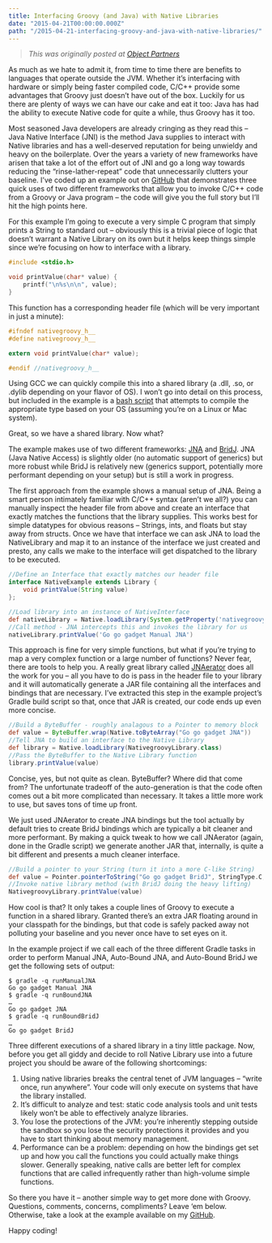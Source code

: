 ```yaml
---
title: Interfacing Groovy (and Java) with Native Libraries
date: "2015-04-21T00:00:00.000Z"
path: "/2015-04-21-interfacing-groovy-and-java-with-native-libraries/"
---
```


> *This was originally posted at [Object Partners](https://objectpartners.com/2015/04/21/interfacing-groovy-and-java-with-native-libraries/)*

As much as we hate to admit it, from time to time there are benefits to languages that operate outside the JVM. Whether it’s interfacing with hardware or simply being faster compiled code, C/C++ provide some advantages that Groovy just doesn’t have out of the box. Luckily for us there are plenty of ways we can have our cake and eat it too: Java has had the ability to execute Native code for quite a while, thus Groovy has it too.

Most seasoned Java developers are already cringing as they read this – Java Native Interface (JNI) is the method Java supplies to interact with Native libraries and has a well-deserved reputation for being unwieldy and heavy on the boilerplate. Over the years a variety of new frameworks have arisen that take a lot of the effort out of JNI and go a long way towards reducing the “rinse-lather-repeat” code that unnecessarily clutters your baseline. I’ve coded up an example out on [GitHub](https://github.com/mike-plummer/NativeGroovy) that demonstrates three quick uses of two different frameworks that allow you to invoke C/C++ code from a Groovy or Java program – the code will give you the full story but I’ll hit the high points here.

For this example I’m going to execute a very simple C program that simply prints a String to standard out – obviously this is a trivial piece of logic that doesn’t warrant a Native Library on its own but it helps keep things simple since we’re focusing on how to interface with a library.

```c
#include <stdio.h>

void printValue(char* value) {
	printf("\n%s\n\n", value);
}
```

This function has a corresponding header file (which will be very important in just a minute):

```c
#ifndef nativegroovy_h__
#define nativegroovy_h__

extern void printValue(char* value);

#endif //nativegroovy_h__
```

Using GCC we can quickly compile this into a shared library (a .dll, .so, or .dylib depending on your flavor of OS). I won’t go into detail on this process, but included in the example is a [bash script](https://github.com/mike-plummer/NativeGroovy/blob/master/buildLibrary.sh) that attempts to compile the appropriate type based on your OS (assuming you’re on a Linux or Mac system).

Great, so we have a shared library. Now what?

The example makes use of two different frameworks: [JNA](https://github.com/twall/jna) and [BridJ](https://github.com/nativelibs4java/BridJ). JNA (Java Native Access) is slightly older (no automatic support of generics) but more robust while BridJ is relatively new (generics support, potentially more performant depending on your setup) but is still a work in progress.

The first approach from the example shows a manual setup of JNA. Being a smart person intimately familiar with C/C++ syntax (aren’t we all?) you can manually inspect the header file from above and create an interface that exactly matches the functions that the library supplies. This works best for simple datatypes for obvious reasons – Strings, ints, and floats but stay away from structs. Once we have that interface we can ask JNA to load the NativeLibrary and map it to an instance of the interface we just created and presto, any calls we make to the interface will get dispatched to the library to be executed.

```groovy
//Define an Interface that exactly matches our header file
interface NativeExample extends Library {
	void printValue(String value)
};

//Load library into an instance of NativeInterface
def nativeLibrary = Native.loadLibrary(System.getProperty('nativegroovy.library.path'), NativeExample.class)
//Call method - JNA intercepts this and invokes the library for us
nativeLibrary.printValue('Go go gadget Manual JNA')
```

This approach is fine for very simple functions, but what if you’re trying to map a very complex function or a large number of functions? Never fear, there are tools to help you. A really great library called [JNAerator](https://github.com/nativelibs4java/JNAerator) does all the work for you – all you have to do is pass in the header file to your library and it will automatically generate a JAR file containing all the interfaces and bindings that are necessary. I’ve extracted this step in the example project’s Gradle build script so that, once that JAR is created, our code ends up even more concise.

```groovy
//Build a ByteBuffer - roughly analagous to a Pointer to memory block
def value = ByteBuffer.wrap(Native.toByteArray("Go go gadget JNA"))
//Tell JNA to build an interface to the Native Library
def library = Native.loadLibrary(NativegroovyLibrary.class)
//Pass the ByteBuffer to the Native Library function
library.printValue(value)
```

Concise, yes, but not quite as clean. ByteBuffer? Where did that come from? The unfortunate tradeoff of the auto-generation is that the code often comes out a bit more complicated than necessary. It takes a little more work to use, but saves tons of time up front.

We just used JNAerator to create JNA bindings but the tool actually by default tries to create BridJ bindings which are typically a bit cleaner and more performant. By making a quick tweak to how we call JNAerator (again, done in the Gradle script) we generate another JAR that, internally, is quite a bit different and presents a much cleaner interface.

```groovy
//Build a pointer to your String (turn it into a more C-like String)
def value = Pointer.pointerToString("Go go gadget BridJ", StringType.C, Charset.defaultCharset())
//Invoke native library method (with BridJ doing the heavy lifting)
NativegroovyLibrary.printValue(value)
```

How cool is that? It only takes a couple lines of Groovy to execute a function in a shared library. Granted there’s an extra JAR floating around in your classpath for the bindings, but that code is safely packed away not polluting your baseline and you never once have to set eyes on it.

In the example project if we call each of the three different Gradle tasks in order to perform Manual JNA, Auto-Bound JNA, and Auto-Bound BridJ we get the following sets of output:

    $ gradle -q runManualJNA
    Go go gadget Manual JNA
    $ gradle -q runBoundJNA
    …
    Go go gadget JNA
    $ gradle -q runBoundBridJ
    …
    Go go gadget BridJ

Three different executions of a shared library in a tiny little package. Now, before you get all giddy and decide to roll Native Library use into a future project you should be aware of the following shortcomings:

1. Using native libraries breaks the central tenet of JVM languages – “write once, run anywhere”. Your code will only execute on systems that have the library installed.
2. It’s difficult to analyze and test: static code analysis tools and unit tests likely won’t be able to effectively analyze libraries.
3. You lose the protections of the JVM: you’re inherently stepping outside the sandbox so you lose the security protections it provides and you have to start thinking about memory management.
4. Performance can be a problem: depending on how the bindings get set up and how you call the functions you could actually make things slower. Generally speaking, native calls are better left for complex functions that are called infrequently rather than high-volume simple functions.

So there you have it – another simple way to get more done with Groovy. Questions, comments, concerns, compliments? Leave ‘em below. Otherwise, take a look at the example available on my [GitHub](https://github.com/mike-plummer/NativeGroovy).

Happy coding!

